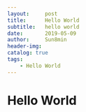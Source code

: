 ```yaml
---
layout:     post
title:      Hello World
subtitle:   hello world
date:       2019-05-09
author:     Sun8min
header-img: 
catalog: true
tags:
    - Hello World
---
```


# Hello World